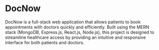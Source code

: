 # DocNow
DocNow is a full-stack web application that allows patients to book appointments with doctors quickly and efficiently. Built using the MERN stack (MongoDB, Express.js, React.js, Node.js), this project is designed to streamline healthcare access by providing an intuitive and responsive interface for both patients and doctors.
